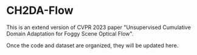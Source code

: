 # CH2DA-Flow

This is an extend version of CVPR 2023 paper "Unsupervised Cumulative Domain Adaptation for Foggy Scene Optical Flow".

Once the code and dataset are organized, they will be updated here.  
